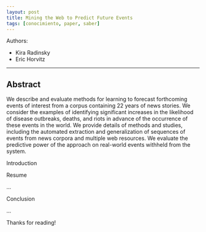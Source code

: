 ```yaml
---
layout: post
title: Mining the Web to Predict Future Events
tags: [conocimiento, paper, saber]
---
```


<!--Resumen-->

Authors:

- Kira Radinsky
- Eric Horvitz

---
<!--more-->

## Abstract

We describe and evaluate methods for learning to forecast forthcoming events of interest from a corpus containing 22 years of news stories. We consider the examples of identifying significant increases in the likelihood of disease outbreaks, deaths, and riots in advance of the occurrence of these events in the world. We provide details of methods and studies, including the automated extraction and generalization of sequences of events from news corpora and multiple web resources. We evaluate the predictive power of the approach on real-world events withheld from the system.

Introduction


Resume

...

Conclusion

...
  
Thanks for reading!